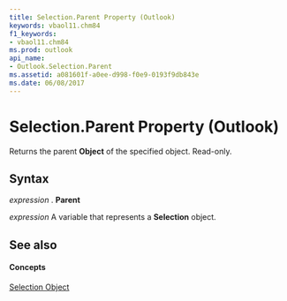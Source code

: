 ```yaml
---
title: Selection.Parent Property (Outlook)
keywords: vbaol11.chm84
f1_keywords:
- vbaol11.chm84
ms.prod: outlook
api_name:
- Outlook.Selection.Parent
ms.assetid: a081601f-a0ee-d998-f0e9-0193f9db843e
ms.date: 06/08/2017
---
```



# Selection.Parent Property (Outlook)

Returns the parent  **Object** of the specified object. Read-only.


## Syntax

 _expression_ . **Parent**

 _expression_ A variable that represents a **Selection** object.


## See also


#### Concepts


[Selection Object](selection-object-outlook.md)

